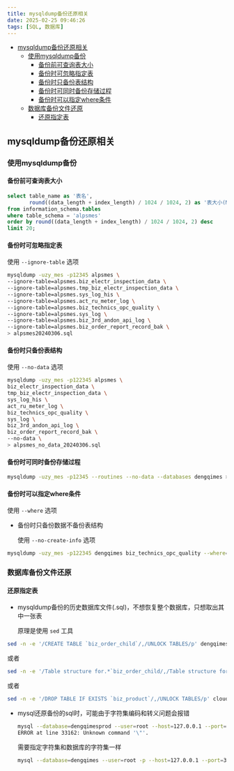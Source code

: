 ```yaml
---
title: mysqldump备份还原相关
date: 2025-02-25 09:46:26
tags: [SQL, 数据库]
---
```


* [mysqldump备份还原相关](#mysqldump备份还原相关)
  * [使用mysqldump备份](#使用mysqldump备份)
    * [备份前可查询表大小](#备份前可查询表大小)
    * [备份时可忽略指定表](#备份时可忽略指定表)
    * [备份时只备份表结构](#备份时只备份表结构)
    * [备份时可同时备份存储过程](#备份时可同时备份存储过程)
    * [备份时可以指定where条件](#备份时可以指定where条件)
  * [数据库备份文件还原](#数据库备份文件还原)
    * [还原指定表](#还原指定表)

## mysqldump备份还原相关

### 使用mysqldump备份

#### 备份前可查询表大小

```SQL
select table_name as '表名',
       round((data_length + index_length) / 1024 / 1024, 2) as '表大小(MB)'
from information_schema.tables
where table_schema = 'alpsmes'
order by round((data_length + index_length) / 1024 / 1024, 2) desc
limit 20;
```

#### 备份时可忽略指定表

  使用 `--ignore-table` 选项

```bash
mysqldump -uzy_mes -p12345 alpsmes \
--ignore-table=alpsmes.biz_electr_inspection_data \
--ignore-table=alpsmes.tmp_biz_electr_inspection_data \
--ignore-table=alpsmes.sys_log_his \
--ignore-table=alpsmes.act_ru_meter_log \
--ignore-table=alpsmes.biz_technics_opc_quality \
--ignore-table=alpsmes.sys_log \
--ignore-table=alpsmes.biz_3rd_andon_api_log \
--ignore-table=alpsmes.biz_order_report_record_bak \
> alpsmes20240306.sql
```

#### 备份时只备份表结构

  使用 `--no-data` 选项
  
```bash
mysqldump -uzy_mes -p122345 alpsmes \
biz_electr_inspection_data \
tmp_biz_electr_inspection_data \
sys_log_his \
act_ru_meter_log \
biz_technics_opc_quality \
sys_log \
biz_3rd_andon_api_log \
biz_order_report_record_bak \
--no-data \
> alpsmes_no_data_20240306.sql
```

#### 备份时可同时备份存储过程

```bash
mysqldump -uzy_mes -p12345 --routines --no-data --databases dengqimes > /tmp/dengqimes_structure.sql
```

#### 备份时可以指定where条件

  使用 `--where` 选项

* 备份时只备份数据不备份表结构

  使用 `--no-create-info` 选项

```bash
mysqldump -uzy_mes -p122345 dengqimes biz_technics_opc_quality --where="factoryid=3 and deviceid between 88 and 91" --no-create-info > output_technics_91.sql
```

### 数据库备份文件还原

#### 还原指定表

* mysqldump备份的历史数据库文件(.sql)，不想恢复整个数据库，只想取出其中一张表
  
  原理是使用 `sed` 工具

```bash
sed -n -e '/CREATE TABLE `biz_order_child`/,/UNLOCK TABLES/p' dengqimes20240118000001.sql > orderchild.sql
```

或者

```bash
sed -n -e '/Table structure for.*`biz_order_child/,/Table structure for/p' dengqimes20250207000001.sql > biz_order_child.sql
```

或者

```bash
sed -n -e '/DROP TABLE IF EXISTS `biz_product`/,/UNLOCK TABLES/p' cloudmes20241121000001.sql > biz_product.sql
```

* mysql还原备份的sql时，可能由于字符集编码和转义问题会报错

  ```BASH
  mysql --database=dengqimesprod --user=root --host=127.0.0.1 --port=3306 < C:\Users\zhiyin\Downloads\dengqimes20240311.sql
  ERROR at line 33162: Unknown command '\"'.
  ```

  需要指定字符集和数据库的字符集一样

  ```BASH
  mysql --database=dengqimes --user=root -p --host=127.0.0.1 --port=3306  --default-character-set=utf8mb4 < C:\Users\zhiyin\Downloads\dengqimes20240413.sql
  ```
